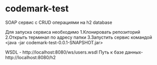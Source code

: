 # codemark-test

SOAP сервис с CRUD операциями на h2 database

Для запуска сервиса необходимо
  1.Клонировать репозиторий
  2.Открыть терминал по адресу папки
  3.Запустить сервис  командой <java -jar codemark-test-0.0.1-SNAPSHOT.jar>
  
  
WSDL - http://localhost:8080/ws/users.wsdl
Путь к базе данных- http://localhost:8080/h2
  
